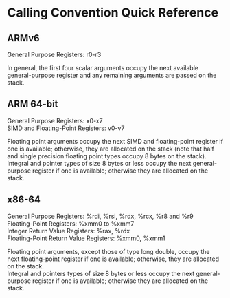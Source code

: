 # Calling Convention Quick Reference

## ARMv6

General Purpose Registers: r0-r3

In general, the first four scalar arguments occupy the next available general-purpose register and any remaining arguments are passed on the stack.

## ARM 64-bit

General Purpose Registers: x0-x7  
SIMD and Floating-Point Registers: v0-v7

Floating point arguments occupy the next SIMD and floating-point register if one is available; otherwise, they are allocated on the stack (note that half and single precision floating point types occupy 8 bytes on the stack).  
Integral and pointer types of size 8 bytes or less occupy the next general-purpose register if one is available; otherwise they are allocated on the stack.

## x86-64

General Purpose Registers: %rdi, %rsi, %rdx, %rcx, %r8 and %r9  
Floating-Point Registers: %xmm0 to %xmm7  
Integer Return Value Registers: %rax, %rdx  
Floating-Point Return Value Registers: %xmm0, %xmm1

Floating point arguments, except those of type long double, occupy the next floating-point register if one is available; otherwise, they are allocated on the stack.  
Integral and pointers types of size 8 bytes or less occupy the next general-purpose register if one is available; otherwise they are allocated on the stack.
